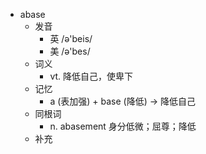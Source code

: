 - abase
  - 发音
    - 英 /ə'beis/
    - 美 /ə'bes/
  - 词义
    - vt. 降低自己，使卑下
  - 记忆
    - a (表加强)  + base (降低) → 降低自己
  - 同根词
    - n. abasement 身分低微；屈尊；降低
  - 补充